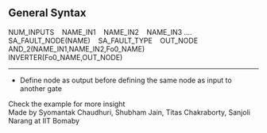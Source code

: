 <h2>General Syntax</h2>

NUM_INPUTS  &nbsp;&nbsp;  NAME_IN1  &nbsp;&nbsp;  NAME_IN2  &nbsp;&nbsp; NAME_IN3 .... <br>
SA_FAULT_NODE(NAME) &nbsp;&nbsp;  SA_FAULT_TYPE  &nbsp;&nbsp;  OUT_NODE <br>
AND_2(NAME_IN1,NAME_IN2,Fo0_NAME) <br>
INVERTER(Fo0_NAME,OUT_NODE) <br>
<hr>

* Define node as output before defining the same node as input to another gate 

Check the example for more insight <br>
Made by Syomantak Chaudhuri, Shubham Jain, Titas Chakraborty, Sanjoli Narang at IIT Bomaby
